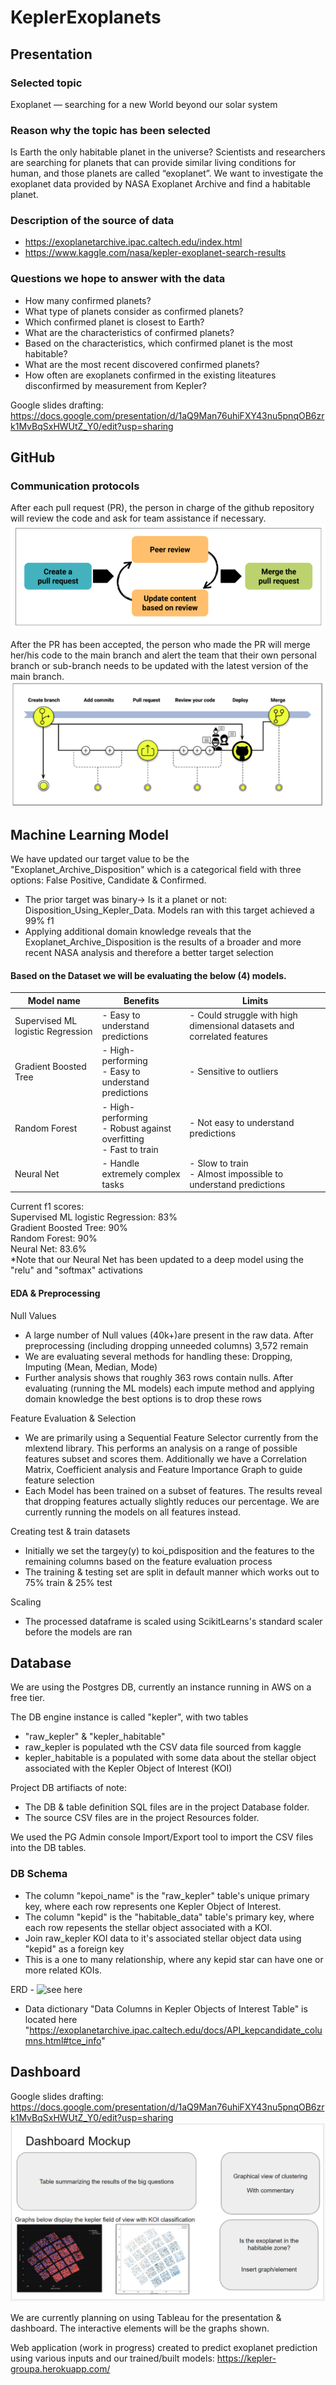 # KeplerExoplanets

## Presentation

### Selected topic
Exoplanet — searching for a new World beyond our solar system

### Reason why the topic has been selected
Is Earth the only habitable planet in the universe? Scientists and researchers are searching for planets that can provide similar living conditions for human, and those planets are called “exoplanet”. We want to investigate the exoplanet data provided by NASA Exoplanet Archive and find a habitable planet. 

### Description of the source of data
* https://exoplanetarchive.ipac.caltech.edu/index.html
* https://www.kaggle.com/nasa/kepler-exoplanet-search-results

### Questions we hope to answer with the data
* How many confirmed planets?
* What type of planets consider as confirmed planets? 
* Which confirmed planet is closest to Earth?
* What are the characteristics of confirmed planets? 
* Based on the characteristics, which confirmed planet is the most habitable? 
* What are the most recent discovered confirmed planets? 
* How often are exoplanets confirmed in the existing liteatures disconfirmed by measurement from Kepler?

Google slides drafting:
https://docs.google.com/presentation/d/1aQ9Man76uhiFXY43nu5pnqOB6zrk1MvBqSxHWUtZ_Y0/edit?usp=sharing

## GitHub
### Communication protocols
After each pull request (PR), the person in charge of the github repository will review the code and ask for team assistance if necessary.
![review_process.png)](images/github/review_process.png)

After the PR has been accepted, the person who made the PR will merge her/his code to the main branch and alert the team that their own personal branch or sub-branch needs to be updated with the latest version of the main branch.
![github_merge.png)](images/github/github_merge.png)


## Machine Learning Model
We have updated our target value to be the "Exoplanet_Archive_Disposition" which is a categorical field with three options: False Positive, Candidate & Confirmed.
- The prior target was binary-> Is it a planet or not: Disposition_Using_Kepler_Data. Models ran with this target achieved a 99% f1
- Applying additional domain knowledge reveals that the Exoplanet_Archive_Disposition is the results of a broader and more recent NASA analysis and therefore a better target selection

#### Based on the Dataset we will be evaluating the below (4) models.
|Model name|Benefits|Limits|
|---|--|--|
|Supervised ML logistic Regression|- Easy to understand predictions| - Could struggle with high dimensional datasets and correlated features|
|Gradient Boosted Tree|- High-performing<br> - Easy to understand predictions|- Sensitive to outliers|
|Random Forest|- High-performing<br>- Robust against overfitting<br>- Fast to train|- Not easy to understand predictions|
|Neural Net|- Handle extremely complex tasks|- Slow to train<br>- Almost impossible to understand predictions|

Current f1 scores:<br>
Supervised ML logistic Regression: 83%<br>
Gradient Boosted Tree: 90%<br>
Random Forest: 90%<br>
Neural Net: 83.6%<br>
*Note that our Neural Net has been updated to a deep model using the "relu" and "softmax" activations

#### EDA & Preprocessing
Null Values
- A large number of Null values (40k+)are present in the raw data. After preprocessing (including dropping unneeded columns) 3,572 remain
- We are evaluating several methods for handling these: Dropping, Imputing (Mean, Median, Mode)
- Further analysis shows that roughly 363 rows contain nulls. After evaluating (running the ML models) each impute method and applying domain knowledge the best options is to drop these rows

Feature Evaluation & Selection
- We are primarily using a Sequential Feature Selector currently from the mlextend library. This performs an analysis on a range of possible features subset and scores them. Additionally we have a Correlation Matrix, Coefficient analysis and Feature Importance Graph to guide feature selection
- Each Model has been trained on a subset of features. The results reveal that dropping features actually slightly reduces our percentage. We are currently running the models on all features instead.

Creating test & train datasets
- Initially we set the targey(y) to koi_pdisposition and the features to the remaining columns based on the feature evaluation process
- The training & testing set are split in default manner which works out to 75% train & 25% test

Scaling
- The processed dataframe is scaled using ScikitLearns's standard scaler before the models are ran

## Database
We are using the Postgres DB, currently an instance running in AWS on a free tier.

The DB engine instance is called "kepler", with two tables
- "raw_kepler" & "kepler_habitable"
- raw_kepler is populated wth the CSV data file sourced from kaggle
- kepler_habitable is a populated with some data about the stellar object associated with the Kepler Object of Interest (KOI)

Project DB artifiacts of note:
- The DB & table definition SQL files are in the project Database folder.
- The source CSV files are in the project Resources folder.

We used the PG Admin console Import/Export tool to import the CSV files into the DB tables.

### DB Schema
- The column "kepoi_name" is the "raw_kepler" table's unique primary key, where each row represents one Kepler Object of Interest.
- The column "kepid" is the "habitable_data" table's primary key, where each row repesents the stellar object associated with a KOI.
- Join raw_kepler KOI data to it's associated stellar object data using "kepid" as a foreign key
- This is a one to many relationship, where any kepid star can have one or more related KOIs.

ERD - ![see here](https://github.com/tom-jj-G/KeplerExoplanets/blob/main/Database/ERD.jpg)

- Data dictionary "Data Columns in Kepler Objects of Interest Table" is located here "https://exoplanetarchive.ipac.caltech.edu/docs/API_kepcandidate_columns.html#tce_info"


## Dashboard
Google slides drafting: https://docs.google.com/presentation/d/1aQ9Man76uhiFXY43nu5pnqOB6zrk1MvBqSxHWUtZ_Y0/edit?usp=sharing
![](images/github/dashboardDraft.png)

We are currently planning on using Tableau for the presentation & dashboard. The interactive elements will be the graphs shown.

Web application (work in progress) created to predict exoplanet prediction using various inputs and our trained/built models: https://kepler-groupa.herokuapp.com/
